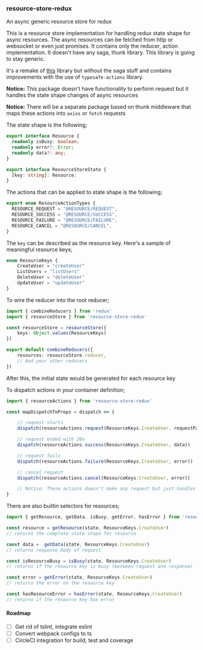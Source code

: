 ### resource-store-redux
An async generic resource store for redux 

This is a resource store implementation for handling redux state shape for async resources. The async resources can be fetched from http or websocket or even just promises. It contains only the reducer, action implementation. It doesn't have any saga, thunk library. This library is going to stay generic.

It's a remake of [this](https://github.com/oplog/resource-redux) library but without the saga stuff and contains improvements with the use of `typesafe-actions` library.

**Notice:** This package doesn't have functionality to perform request but it handles the state shape changes of async resources 

**Notice:** There will be a separate package based on thunk middleware that maps these actions into `axios` or `fetch` requests

The state shape is the following;

```ts
export interface Resource {
  readonly isBusy: boolean;
  readonly error?: Error;
  readonly data?: any;
}

export interface ResourceStoreState {
  [key: string]: Resource;
}
```

The actions that can be applied to state shape is the following;

```ts
export enum ResourceActionTypes {
  RESOURCE_REQUEST = "@RESOURCE/REQUEST",
  RESOURCE_SUCCESS = "@RESOURCE/SUCCESS",
  RESOURCE_FAILURE = "@RESOURCE/FAILURE",
  RESOURCE_CANCEL = "@RESOURCE/CANCEL",
}
```

The `key` can be described as the resource key. Here's a sample of meaningful resource keys;

```ts
enum ResourceKeys {
    CreateUser = "createUser"
    ListUsers = "listUsers"
    DeleteUser = "deleteUser"
    UpdateUser = "updateUser"
}
```

To wire the reducer into the root reducer;

```ts
import { combineReducers } from 'redux'
import { resourceStore } from 'resource-store-redux'

const resourceStore = resourceStore({
    keys: Object.values(ResourceKeys)
})

export default combineReducers({
    resources: resourceStore.reducer,
    // And your other reducers
})
```
After this, the initial state would be generated for each resource key

To dispatch actions in your container definition;

```ts
import { resourceActions } from 'resource-store-redux'

const mapDispatchToProps = dispatch => {

    // request starts
    dispatch(resourceActions.request(ResourceKeys.CreateUser, requestParams))

    // request ended with 20x
    dispatch(resourceActions.success(ResourceKeys.CreateUser, data))

    // request fails
    dispatch(resourceActions.failure(ResourceKeys.CreateUser, error))

    // cancel request
    dispatch(resourceActions.cancel(ResourceKeys.CreateUser, error))

    // Notice: These actions doesn't make any request but just handles the redux state of requests
}
```

There are also builtin selectors for resources;

```ts
import { getResource, getData, isBusy, getError, hasError } from 'resource-store-redux'

const resource = getResource(state, ResourceKeys.CreateUser)
// returns the complete state shape for resource

const data =  getData(state, ResourceKeys.CreateUser)
// returns response body of request

const isResourceBusy = isBusy(state, ResourceKeys.CreateUser)
// returns if the resource key is busy (between request and response)

const error = getError(state, ResourceKeys.CreateUser)
// returns the error on the resource key

const hasResourceError = hasError(state, ResourceKeys.CreateUser)
// returns if the resource key has error
```

#### Roadmap
- [ ] Get rid of tslint, integrate eslint
- [ ] Convert webpack configs to ts
- [ ] CircleCI integration for build, test and coverage
